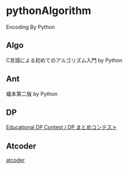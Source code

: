 # pythonAlgorithm

Encoding By Python

## Algo
C言語による初めてのアルゴリズム入門 by Python
## Ant
蟻本第二版 by Python
## DP
[Educational DP Contest / DP まとめコンテスト](https://atcoder.jp/contests/dp)
## Atcoder
[atcoder](https://atcoder.jp/?lang=ja)
